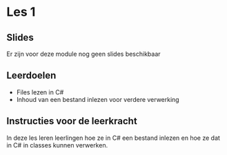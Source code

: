 # Les 1

## Slides

Er zijn voor deze module nog geen slides beschikbaar

## Leerdoelen

* Files lezen in C#
* Inhoud van een bestand inlezen voor verdere verwerking&#x20;

## Instructies voor de leerkracht

In deze les leren leerlingen hoe ze in C# een bestand inlezen en hoe ze dat in C# in classes kunnen verwerken.
